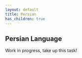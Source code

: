 ```yaml
---
layout: default
title: Persian
has_children: true
---
```


## Persian Language

Work in progress, take up this task!